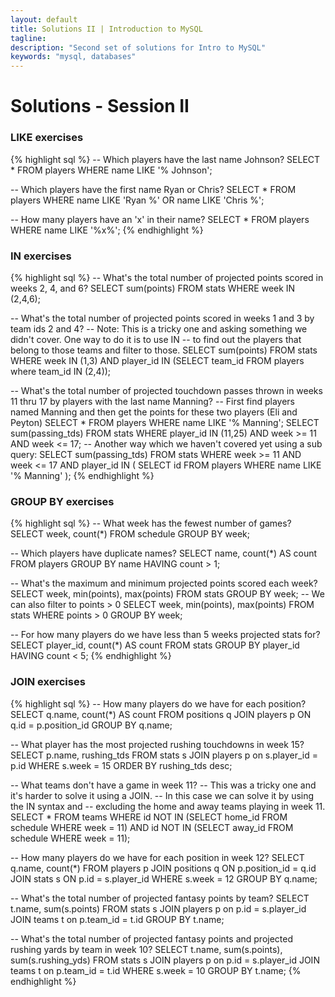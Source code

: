 ```yaml
---
layout: default
title: Solutions II | Introduction to MySQL
tagline:
description: "Second set of solutions for Intro to MySQL"
keywords: "mysql, databases"
---
```


Solutions - Session II
======================

### LIKE exercises
{% highlight sql %}
-- Which players have the last name Johnson?
SELECT * FROM players WHERE name LIKE '% Johnson';

-- Which players have the first name Ryan or Chris?
SELECT * FROM players WHERE name LIKE 'Ryan %' OR name LIKE 'Chris %';

-- How many players have an 'x' in their name?
SELECT * FROM players WHERE name LIKE '%x%';
{% endhighlight %}

### IN exercises
{% highlight sql %}
-- What's the total number of projected points scored in weeks 2, 4, and 6?
SELECT sum(points) FROM stats WHERE week IN (2,4,6);

-- What's the total number of projected points scored in weeks 1 and 3 by team ids 2 and 4?
-- Note: This is a tricky one and asking something we didn't cover. One way to do it is to use IN
-- to find out the players that belong to those teams and filter to those.
SELECT sum(points) FROM stats WHERE week IN (1,3)
  AND player_id IN (SELECT team_id FROM players where team_id IN (2,4));

-- What's the total number of projected touchdown passes thrown in weeks 11 thru 17 by players with the last name Manning?
-- First find players named Manning and then get the points for these two players (Eli and Peyton)
SELECT * FROM players WHERE name LIKE '% Manning';
SELECT sum(passing_tds) FROM stats
  WHERE player_id IN (11,25)
  AND week >= 11 AND week <= 17;
-- Another way which we haven't covered yet using a sub query:
SELECT sum(passing_tds) FROM stats
  WHERE week >= 11 AND week <= 17
  AND player_id IN (
    SELECT id FROM players WHERE name LIKE '% Manning'
  );
{% endhighlight %}

### GROUP BY exercises
{% highlight sql %}
-- What week has the fewest number of games?
SELECT week, count(*) FROM schedule GROUP BY week;

-- Which players have duplicate names?
SELECT name, count(*) AS count FROM players GROUP BY name HAVING count > 1;

-- What's the maximum and minimum projected points scored each week?
SELECT week, min(points), max(points) FROM stats GROUP BY week;
-- We can also filter to points > 0
SELECT week, min(points), max(points) FROM stats WHERE points > 0 GROUP BY week;

-- For how many players do we have less than 5 weeks projected stats for?
SELECT player_id, count(*) AS count
FROM stats
GROUP BY player_id
HAVING count < 5;
{% endhighlight %}

### JOIN exercises
{% highlight sql %}
-- How many players do we have for each position?
SELECT q.name, count(*) AS count
FROM positions q
JOIN players p ON q.id = p.position_id
GROUP BY q.name;

-- What player has the most projected rushing touchdowns in week 15?
SELECT p.name, rushing_tds
FROM stats s
JOIN players p on s.player_id = p.id
WHERE s.week = 15
ORDER BY rushing_tds desc;

-- What teams don't have a game in week 11?
-- This was a tricky one and it's harder to solve it using a JOIN.
-- In this case we can solve it by using the IN syntax and
-- excluding the home and away teams playing in week 11.
SELECT *
FROM teams
WHERE id NOT IN (SELECT home_id FROM schedule WHERE week = 11)
AND id NOT IN (SELECT away_id FROM schedule WHERE week = 11);

-- How many players do we have for each position in week 12?
SELECT q.name, count(*)
FROM players p
JOIN positions q ON p.position_id = q.id
JOIN stats s ON p.id = s.player_id
WHERE s.week = 12
GROUP BY q.name;

-- What's the total number of projected fantasy points by team?
SELECT t.name, sum(s.points)
FROM stats s
JOIN players p on p.id = s.player_id
JOIN teams t on p.team_id = t.id
GROUP BY t.name;


-- What's the total number of projected fantasy points and projected rushing yards by team in week 10?
SELECT t.name, sum(s.points), sum(s.rushing_yds)
FROM stats s
JOIN players p on p.id = s.player_id
JOIN teams t on p.team_id = t.id
WHERE s.week = 10
GROUP BY t.name;
{% endhighlight %}